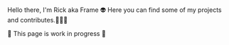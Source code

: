 Hello there, I'm Rick aka Frame 👽
Here you can find some of my projects and contributes.🧑🏼‍💻

🚧 This page is work in progress 🚧

